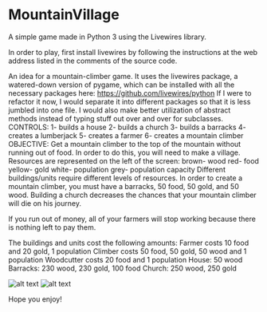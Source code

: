 # MountainVillage
A simple game made in Python 3 using the Livewires library.

In order to play, first install livewires by following the instructions at the web address listed
in the comments of the source code.

An idea for a mountain-climber game.
It uses the livewires package, a watered-down version of pygame, which can be installed with all the necessary packages here: https://github.com/livewires/python
If I were to refactor it now, I would separate it into different packages so that it is less jumbled into one file.
I would also make better utilization of abstract methods instead of typing stuff out over and over for subclasses.
CONTROLS:
1- builds a house
2- builds a church
3- builds a barracks
4- creates a lumberjack
5- creates a farmer
6- creates a mountain climber
OBJECTIVE:
Get a mountain climber to the top of the mountain without running out of food.
In order to do this, you will need to make a village.
Resources are represented on the left of the screen:
brown- wood
red- food
yellow- gold
white- population
grey- population capacity
Different buildings/units require different levels of resources. In order to create
a mountain climber, you must have a barracks, 50 food, 50 gold, and 50 wood.
Building a church decreases the chances that your mountain climber will die on his journey.

If you run out of money, all of your farmers will stop working because there is nothing left to pay them.

The buildings and units cost the following amounts:
    Farmer costs 10 food and 20 gold, 1 population
    Climber costs 50 food, 50 gold, 50 wood and 1 population
    Woodcutter costs 20 food and 1 population
    House: 50 wood
    Barracks: 230 wood, 230 gold, 100 food
    Church: 250 wood, 250 gold
    

![alt text](https://github.com/jasoncox576/MountainVillage/tree/master/screenshots/mnt1.png)
![alt text](https://github.com/jasoncox576/MountainVillage/tree/master/screenshots/mnt2.png)



Hope you enjoy!
